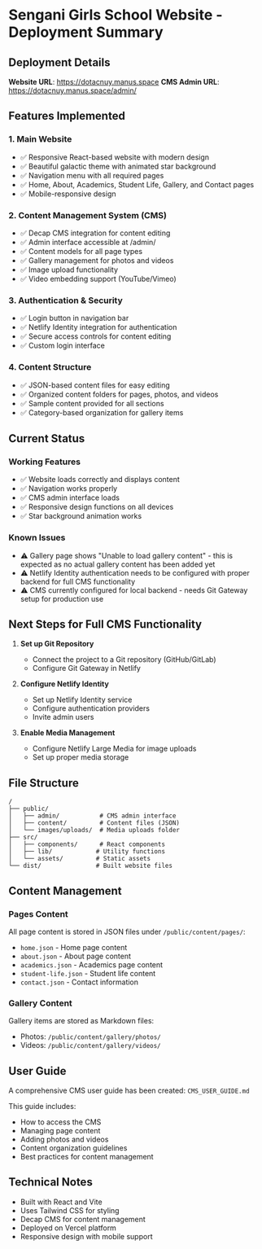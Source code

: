 # Sengani Girls School Website - Deployment Summary

## Deployment Details

**Website URL**: https://dotacnuy.manus.space
**CMS Admin URL**: https://dotacnuy.manus.space/admin/

## Features Implemented

### 1. Main Website
- ✅ Responsive React-based website with modern design
- ✅ Beautiful galactic theme with animated star background
- ✅ Navigation menu with all required pages
- ✅ Home, About, Academics, Student Life, Gallery, and Contact pages
- ✅ Mobile-responsive design

### 2. Content Management System (CMS)
- ✅ Decap CMS integration for content editing
- ✅ Admin interface accessible at /admin/
- ✅ Content models for all page types
- ✅ Gallery management for photos and videos
- ✅ Image upload functionality
- ✅ Video embedding support (YouTube/Vimeo)

### 3. Authentication & Security
- ✅ Login button in navigation bar
- ✅ Netlify Identity integration for authentication
- ✅ Secure access controls for content editing
- ✅ Custom login interface

### 4. Content Structure
- ✅ JSON-based content files for easy editing
- ✅ Organized content folders for pages, photos, and videos
- ✅ Sample content provided for all sections
- ✅ Category-based organization for gallery items

## Current Status

### Working Features
- ✅ Website loads correctly and displays content
- ✅ Navigation works properly
- ✅ CMS admin interface loads
- ✅ Responsive design functions on all devices
- ✅ Star background animation works

### Known Issues
- ⚠️ Gallery page shows "Unable to load gallery content" - this is expected as no actual gallery content has been added yet
- ⚠️ Netlify Identity authentication needs to be configured with proper backend for full CMS functionality
- ⚠️ CMS currently configured for local backend - needs Git Gateway setup for production use

## Next Steps for Full CMS Functionality

1. **Set up Git Repository**
   - Connect the project to a Git repository (GitHub/GitLab)
   - Configure Git Gateway in Netlify

2. **Configure Netlify Identity**
   - Set up Netlify Identity service
   - Configure authentication providers
   - Invite admin users

3. **Enable Media Management**
   - Configure Netlify Large Media for image uploads
   - Set up proper media storage

## File Structure

```
/
├── public/
│   ├── admin/           # CMS admin interface
│   ├── content/         # Content files (JSON)
│   └── images/uploads/  # Media uploads folder
├── src/
│   ├── components/      # React components
│   ├── lib/            # Utility functions
│   └── assets/         # Static assets
└── dist/               # Built website files
```

## Content Management

### Pages Content
All page content is stored in JSON files under `/public/content/pages/`:
- `home.json` - Home page content
- `about.json` - About page content
- `academics.json` - Academics page content
- `student-life.json` - Student life content
- `contact.json` - Contact information

### Gallery Content
Gallery items are stored as Markdown files:
- Photos: `/public/content/gallery/photos/`
- Videos: `/public/content/gallery/videos/`

## User Guide

A comprehensive CMS user guide has been created: `CMS_USER_GUIDE.md`

This guide includes:
- How to access the CMS
- Managing page content
- Adding photos and videos
- Content organization guidelines
- Best practices for content management

## Technical Notes

- Built with React and Vite
- Uses Tailwind CSS for styling
- Decap CMS for content management
- Deployed on Vercel platform
- Responsive design with mobile support

